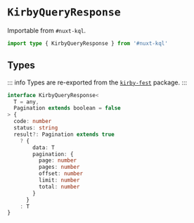 # `KirbyQueryResponse`

Importable from `#nuxt-kql`.

```ts
import type { KirbyQueryResponse } from '#nuxt-kql'
```

## Types

::: info
Types are re-exported from the [`kirby-fest`](https://github.com/johannschopplich/kirby-fest) package.
:::

```ts
interface KirbyQueryResponse<
  T = any,
  Pagination extends boolean = false
> {
  code: number
  status: string
  result?: Pagination extends true
    ? {
        data: T
        pagination: {
          page: number
          pages: number
          offset: number
          limit: number
          total: number
        }
      }
    : T
}
```
